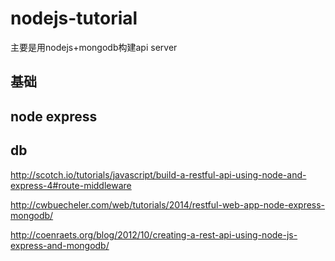 nodejs-tutorial
===============


主要是用nodejs+mongodb构建api server


## 基础


## node express


## db





http://scotch.io/tutorials/javascript/build-a-restful-api-using-node-and-express-4#route-middleware



http://cwbuecheler.com/web/tutorials/2014/restful-web-app-node-express-mongodb/


http://coenraets.org/blog/2012/10/creating-a-rest-api-using-node-js-express-and-mongodb/
